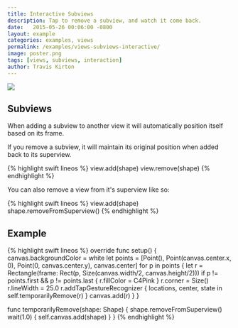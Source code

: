 ```yaml
---
title: Interactive Subviews
description: Tap to remove a subview, and watch it come back.
date:   2015-05-26 00:06:00 -0800
layout: example
categories: examples, views
permalink: /examples/views-subviews-interactive/
image: poster.png
tags: [views, subviews, interaction]
author: Travis Kirton
---
```

![](subviews-interactive.png)

## Subviews
When adding a subview to another view it will automatically position itself based on its frame.

If you remove a subview, it will maintain its original position when added back to its superview.

{% highlight swift lineos %}
view.add(shape)
view.remove(shape)
{% endhighlight %}

You can also remove a view from it's superview like so:

{% highlight swift lineos %}
view.add(shape)
shape.removeFromSuperview()
{% endhighlight %}

## Example
{% highlight swift lineos %}
override func setup() {
    canvas.backgroundColor = white
    let points = [Point(), 
                  Point(canvas.center.x, 0), 
                  Point(0, canvas.center.y), 
                  canvas.center]
    for p in points {
        let r = Rectangle(frame: Rect(p, Size(canvas.width/2, canvas.height/2)))
        if p != points.first && p != points.last {
            r.fillColor = C4Pink
        }
        r.corner = Size()
        r.lineWidth = 25.0
        r.addTapGestureRecognizer { locations, center, state in
            self.temporarilyRemove(r)
        }
        canvas.add(r)
    }
}

func temporarilyRemove(shape: Shape) {
    shape.removeFromSuperview()
    wait(1.0) {
        self.canvas.add(shape)
    }
}
{% endhighlight %}
